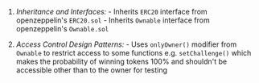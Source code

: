 1. *Inheritance and Interfaces:* 
        - Inherits `ERC20` interface from openzeppelin's `ERC20.sol`
        - Inherits `Ownable` interface from openzeppelin's `Ownable.sol`



2. *Access Control Design Patterns:* 
        - Uses `onlyOwner()` modifier from `Ownable` to restrict access to some functions e.g. `setChallenge()` which makes the probability of winning tokens 100% and shouldn't be accessible other than to the owner for testing